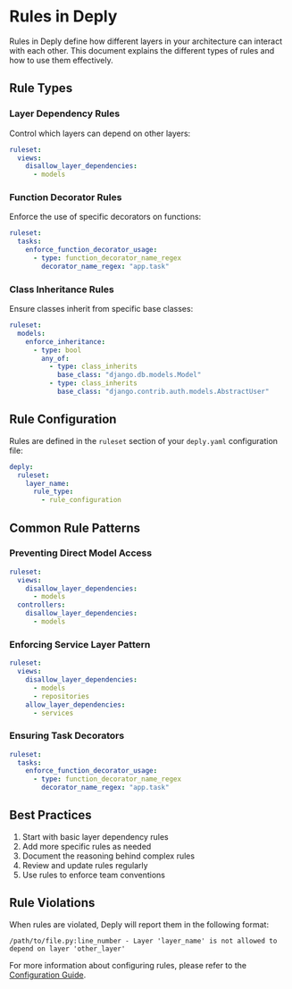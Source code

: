 # Rules in Deply

Rules in Deply define how different layers in your architecture can interact with each other. This document explains the different types of rules and how to use them effectively.

## Rule Types

### Layer Dependency Rules

Control which layers can depend on other layers:

```yaml
ruleset:
  views:
    disallow_layer_dependencies:
      - models
```

### Function Decorator Rules

Enforce the use of specific decorators on functions:

```yaml
ruleset:
  tasks:
    enforce_function_decorator_usage:
      - type: function_decorator_name_regex
        decorator_name_regex: "app.task"
```

### Class Inheritance Rules

Ensure classes inherit from specific base classes:

```yaml
ruleset:
  models:
    enforce_inheritance:
      - type: bool
        any_of:
          - type: class_inherits
            base_class: "django.db.models.Model"
          - type: class_inherits
            base_class: "django.contrib.auth.models.AbstractUser"
```

## Rule Configuration

Rules are defined in the `ruleset` section of your `deply.yaml` configuration file:

```yaml
deply:
  ruleset:
    layer_name:
      rule_type:
        - rule_configuration
```

## Common Rule Patterns

### Preventing Direct Model Access

```yaml
ruleset:
  views:
    disallow_layer_dependencies:
      - models
  controllers:
    disallow_layer_dependencies:
      - models
```

### Enforcing Service Layer Pattern

```yaml
ruleset:
  views:
    disallow_layer_dependencies:
      - models
      - repositories
    allow_layer_dependencies:
      - services
```

### Ensuring Task Decorators

```yaml
ruleset:
  tasks:
    enforce_function_decorator_usage:
      - type: function_decorator_name_regex
        decorator_name_regex: "app.task"
```

## Best Practices

1. Start with basic layer dependency rules
2. Add more specific rules as needed
3. Document the reasoning behind complex rules
4. Review and update rules regularly
5. Use rules to enforce team conventions

## Rule Violations

When rules are violated, Deply will report them in the following format:

```plaintext
/path/to/file.py:line_number - Layer 'layer_name' is not allowed to depend on layer 'other_layer'
```

For more information about configuring rules, please refer to the [Configuration Guide](configuration.html).
